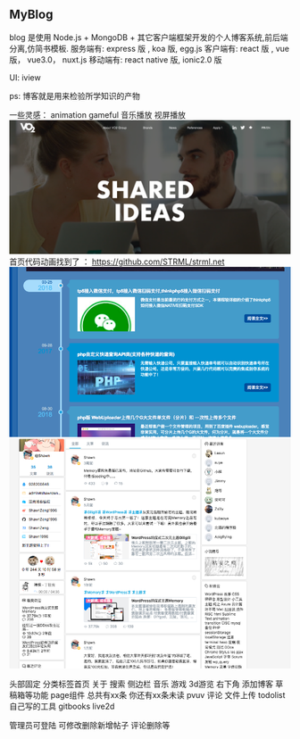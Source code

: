 ## MyBlog

blog 是使用 Node.js + MongoDB + 其它客户端框架开发的个人博客系统,前后端分离,仿简书模板.
服务端有: express 版 , koa 版, egg.js
客户端有: react 版 , vue 版， vue3.0， nuxt.js
移动端有: react native 版, ionic2.0 版

UI: iview

ps: 博客就是用来检验所学知识的产物

一些灵感： animation gameful 音乐播放 视屏播放
![](2018-12-08-20-14-17.png)
首页代码动画找到了 ： https://github.com/STRML/strml.net
![](2018-12-08-20-16-15.png)
![](2018-12-08-20-19-18.png)

头部固定 分类标签首页 关于 搜索
侧边栏 音乐 游戏 3d游览
右下角 添加博客 草稿箱等功能
page组件 总共有xx条 你还有xx条未读
pvuv
评论
文件上传
todolist
自己写的工具
gitbooks
live2d


管理员可登陆 可修改删除新增帖子 评论删除等